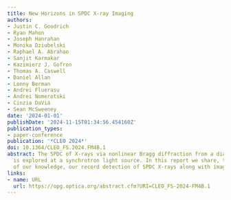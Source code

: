 ```yaml
---
title: New Horizons in SPDC X-ray Imaging
authors:
- Justin C. Goodrich
- Ryan Mahon
- Joseph Hanrahan
- Monika Dziubelski
- Raphael A. Abrahao
- Sanjit Karmakar
- Kazimierz J. Gofron
- Thomas A. Caswell
- Daniel Allan
- Lonny Berman
- Andrei Fluerasu
- Andrei Nomerotski
- Cinzia DaVià
- Sean McSweeney
date: '2024-01-01'
publishDate: '2024-11-15T01:34:56.454160Z'
publication_types:
- paper-conference
publication: '*CLEO 2024*'
doi: 10.1364/CLEO_FS.2024.FM4B.1
abstract: The SPDC of X-rays via nonlinear Bragg diffraction from a diamond crystal
  is explored at a synchrotron light source. In this report we share, to the best
  of our knowledge, our record detection of SPDC X-rays along with imaging applications.
links:
- name: URL
  url: https://opg.optica.org/abstract.cfm?URI=CLEO_FS-2024-FM4B.1
---
```

